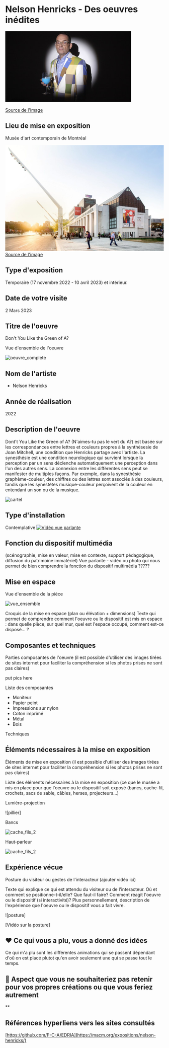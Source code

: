 # Nelson Henricks - Des oeuvres inédites

![affiche_exposition](media/20230302_affiche_exposition.jpg)

[Source de l'image](https://www.quebec.ca/en/news/actualites/detail/montreal-artist-nelson-henricks-launches-exhibition-at-the-mac-along-with-selection-of-screen-tests-by-andy-warhol-44078)

## Lieu de mise en exposition
Musée d'art contemporain de Montréal

![lieu_exposition](media/20230302_lieu_exposition.jpg)
[Source de l'image](https://cultmtl.com/2020/06/the-mac-museum-montreal-is-reopening-june-24-with-free-admission/)

## Type d'exposition 
Temporaire (17 novembre 2022 - 10 avril 2023) et intérieur.

## Date de votre visite		
2 Mars 2023

## Titre de l'oeuvre
Don't You Like the Green of A?

Vue d'ensemble de l'oeuvre

![oeuvre_complete](media/20230302_vue_ensemble.png)


## Nom de l'artiste
* Nelson Henricks

## Année de réalisation
2022

## Description de l'oeuvre	
Dont't You Like the Green of A? (N'aimes-tu pas le vert du A?) est basée sur les correspondances entre lettres et couleurs propres à la synthèsesie de Joan Mitchell, une condition que Henricks partage avec l'artiste. La synesthésie est une condition neurologique qui survient lorsque la perception par un sens déclenche automatiquement une perception dans l'un des autres sens. La connexion entre les différentes sens peut se manifester de multiples façons. Par exemple, dans la synesthésie graphème-couleur, des chiffres ou des lettres sont associés à des couleurs, tandis que les synestètes musique-couleur perçoivent de la couleur en entendant un son ou de la musique.



![cartel](media/20230302_cartel.png)



## Type d'installation
Contemplative
[![Vidéo vue parlante](http://img.vimeo.com/vi/767051865/0.jpg)](https://vimeo.com/767051865)


## Fonction du dispositif multimédia
(scénographie, mise en valeur, mise en contexte, support pédagogique, diffusion du patrimoine immatériel)
Vue parlante - vidéo ou photo qui nous permet de bien comprendre la fonction du dispositif multimédia
?????

## Mise en espace	
Vue d'ensemble de la pièce 

![vue_ensemble](media/20230302_ensemble_piece.png)

Croquis de la mise en espace (plan ou élévation + dimensions)
Texte qui permet de comprendre comment l'oeuvre ou le dispositif est mis en espace : dans quelle pièce, sur quel mur, quel est l'espace occupé, comment est-ce disposé... ?


## Composantes et techniques	
Parties composantes de l'oeuvre (il est possible d'utiliser des images tirées de sites internet pour faciliter la compréhension si les photos prises ne sont pas claires)	

put pics here

Liste des composantes
* Moniteur
* Papier peint
* Impressions sur nylon
* Coton imprimé
* Métal
* Bois


Techniques


## Éléments nécessaires à la mise en exposition
Éléments de mise en exposition (il est possible d'utiliser des images tirées de sites internet pour faciliter la compréhension si les photos prises ne sont pas claires)

Liste des éléments nécessaires à la mise en exposition (ce que le musée a mis en place pour que l'oeuvre ou le dispositif soit exposé (bancs, cache-fil, crochets, sacs de sable, câbles, herses, projecteurs...)

Lumière-projection

![pillier]

Bancs

![cache_fils_2](médias/20230203_composante_cables.png)

Haut-parleur

![cache_fils_2](médias/20230203_composante_cables.png)

## Expérience vécue
Posture du visiteur ou gestes de l'interacteur (ajouter vidéo ici)

Texte qui explique ce qui est attendu du visiteur ou de l'interacteur. Où et comment se positionne-t-il/elle? Que faut-il faire? Comment réagit l'oeuvre ou le dispositif (si interactivité)? Plus personnellement, description de l'expérience que l'oeuvre ou le dispositif vous a fait vivre.

![posture]

[Vidéo sur la posture]



## ❤️ Ce qui vous a plu, vous a donné des idées
Ce qui m'a plu sont les différentes animations qui se passent dépendant d'oû on est placé plutot qu'en avoir seulement une qui se passe tout le temps.


## 🤔 Aspect que vous ne souhaiteriez pas retenir pour vos propres créations ou que vous feriez autrement

**

## Références		hyperliens vers les sites consultés
[https://github.com/F-C-A/EDRIA](https://macm.org/expositions/nelson-henricks/)




